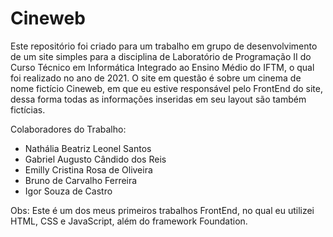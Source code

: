# Cineweb
Este repositório foi criado para um trabalho em grupo de desenvolvimento de um site simples para a disciplina de Laboratório de Programação II do Curso Técnico em Informática Integrado ao Ensino Médio do IFTM, o qual foi realizado no ano de 2021. O site em questão é sobre um cinema de nome fictício Cineweb, em que eu estive responsável pelo FrontEnd do site, dessa forma todas as informações inseridas em seu layout são também fictícias.

Colaboradores do Trabalho:
- Nathália Beatriz Leonel Santos
- Gabriel Augusto Cândido dos Reis
- Emilly Cristina Rosa de Oliveira
- Bruno de Carvalho Ferreira
- Igor Souza de Castro

Obs: Este é um dos meus primeiros trabalhos FrontEnd, no qual eu utilizei HTML, CSS e JavaScript, além do framework Foundation.
